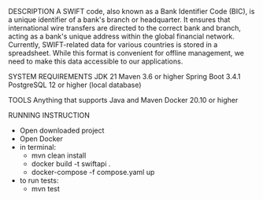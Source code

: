 DESCRIPTION
A SWIFT code, also known as a Bank Identifier Code (BIC), is a unique identifier of a bank's branch or headquarter. It ensures that international wire transfers are directed to the correct bank and branch, acting as a bank's unique address within the global financial network. Currently, SWIFT-related data for various countries is stored in a spreadsheet. While this format is convenient for offline management, we need to make this data accessible to our applications.

SYSTEM REQUIREMENTS
JDK 21
Maven 3.6 or higher
Spring Boot 3.4.1
PostgreSQL 12 or higher (local database)

TOOLS
Anything that supports Java and Maven
Docker 20.10 or higher

RUNNING INSTRUCTION
- Open downloaded project
- Open Docker
- in terminal:
  - mvn clean install
  - docker build -t swiftapi .
  - docker-compose -f compose.yaml up
- to run tests:
  - mvn test
